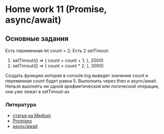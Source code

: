 # Home work 11 (Promise, async/await)

## Основные задания

Есть переменная let count = 2;
Есть 2 setTimout:
1.   setTimout(() => {
        count = count + 1;
    }, 2000)
2.  setTimout(() => {
        count = count * 2;
    }, 3000)

Создать функцию которая в console.log выведет значение count
и переменная count будет равна 5. Выполнить через then и async/await.
Нельзя выолнять ни одной арифметической или логической операции, они уже лежат в setTimout-ах

### Литература
* [статья на Medium](https://medium.com/@stasonmars/%D0%BF%D1%80%D0%BE%D0%BC%D0%B8%D1%81%D1%8B-%D0%B2-javascript-%D0%B4%D0%BB%D1%8F-%D1%87%D0%B0%D0%B8%CC%86%D0%BD%D0%B8%D0%BA%D0%BE%D0%B2-60bbef963541)
* [Promises](https://learn.javascript.ru/promise-basics)
* [async/await](https://learn.javascript.ru/async-await)